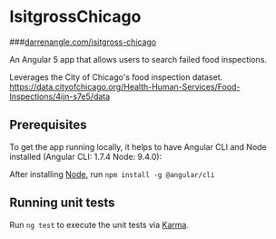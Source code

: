 # IsitgrossChicago

###[darrenangle.com/isitgross-chicago](http://darrenangle.com/isitgross-chicago)

An Angular 5 app that allows users to search failed food inspections.

Leverages the City of Chicago's food inspection dataset. https://data.cityofchicago.org/Health-Human-Services/Food-Inspections/4ijn-s7e5/data

## Prerequisites
To get the app running locally, it helps to have Angular CLI and Node installed (Angular CLI: 1.7.4 Node: 9.4.0):

After installing [Node](https://nodejs.org/en/), run 
`npm install -g @angular/cli`



## Running unit tests

Run `ng test` to execute the unit tests via [Karma](https://karma-runner.github.io).



